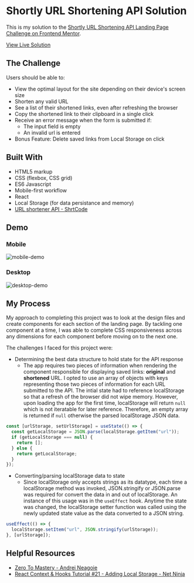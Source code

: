 # Shortly URL Shortening API Solution

This is my solution to the [Shortly URL Shortening API Landing Page Challenge on Frontend Mentor](https://www.frontendmentor.io/challenges/url-shortening-api-landing-page-2ce3ob-G).

[View Live Solution](https://kev-jung.github.io/short-url-app)

## The Challenge

Users should be able to:

- View the optimal layout for the site depending on their device's screen size
- Shorten any valid URL
- See a list of their shortened links, even after refreshing the browser
- Copy the shortened link to their clipboard in a single click
- Receive an error message when the form is submitted if:
  - The input field is empty
  - An invalid url is entered
- Bonus Feature: Delete saved links from Local Storage on click

## Built With

- HTML5 markup
- CSS (flexbox, CSS grid)
- ES6 Javascript
- Mobile-first workflow
- React
- Local Storage (for data persistance and memory)
- [URL shortener API - ShrtCode](https://shrtco.de/docs)

## Demo

### Mobile

![mobile-demo](https://user-images.githubusercontent.com/86936720/193942530-6d6b040d-66f0-4dd0-83f8-479628d72e13.gif)

### Desktop

![desktop-demo](https://user-images.githubusercontent.com/86936720/193943353-f3f9cffd-9429-4209-a7f2-e7045e3cf65f.gif)

## My Process

My approach to completing this project was to look at the design files and create components for each section of the landing page. By tackling one component at a time, I was able to complete CSS responsiveness across any dimensions for each component before moving on to the next one.

The challenges I faced for this project were:

- Determining the best data structure to hold state for the API response
  - The app requires two pieces of information when rendering the component responsible for displaying saved links: **original** and **shortened** URL. I opted to use an array of objects with keys representing those two pieces of information for each URL submitted to the API. The intial state had to reference localStorage so that a refresh of the browser did not wipe memory. However, upon loading the app for the first time, localStorage will return `null` which is not iteratable for later reference. Therefore, an empty array is returned if `null` otherwise the parsed localStorage JSON data.

```js
const [urlStorage, setUrlStorage] = useState(() => {
  const getLocalStorage = JSON.parse(localStorage.getItem("url"));
  if (getLocalStorage === null) {
    return [];
  } else {
    return getLocalStorage;
  }
});
```

- Converting/parsing localStorage data to state
  - Since localStorage only accepts strings as its datatype, each time a localStorage method was invoked, JSON.stringify or JSON.parse was required for convert the data in and out of localStorage. An instance of this usage was in the `useEffect` hook. Anytime the state was changed, the localStorage setter function was called using the newly updated state value as the data converted to a JSON string.

```js
useEffect(() => {
  localStorage.setItem("url", JSON.stringify(urlStorage));
}, [urlStorage]);
```

## Helpful Resources

- [Zero To Mastery - Andrei Neagoie](https://zerotomastery.io/courses/learn-react/)
- [React Context & Hooks Tutorial #21 - Adding Local Storage - Net Ninja](https://www.youtube.com/watch?v=SOnMln3W0U8&t=570s)
